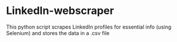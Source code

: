 # LinkedIn-webscraper
This python script scrapes LinkedIn profiles for essential info (using Selenium) and stores the data in a .csv file
